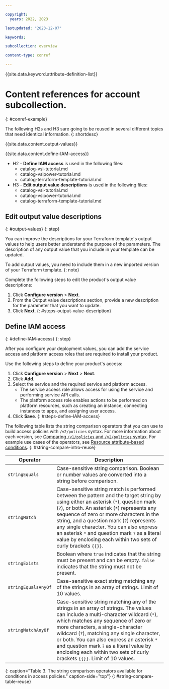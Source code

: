 ```yaml
---

copyright:
  years: 2022, 2023

lastupdated: "2023-12-07"

keywords:

subcollection: overview

content-type: conref

---
```


{{site.data.keyword.attribute-definition-list}}

# Content references for account subcollection.
{: #conref-example}

The following H2s and H3 sare going to be reused in several different topics that need identical information.
{: shortdesc}


{{site.data.content.output-values}}

{{site.data.content.define-IAM-access}}


* H2 - **Define IAM access** is used in the following files:
   * catalog-vsi-tutorial.md
   * catalog-vsipower-tutorial.md
   * catalog-terraform-template-tutorial.md
* H3 - **Edit output value descriptions** is used in the following files:
   * catalog-vsi-tutorial.md
   * catalog-vsipower-tutorial.md
   * catalog-terraform-template-tutorial.md

## Edit output value descriptions
{: #output-values}
{: step}

You can improve the descriptions for your Terraform template's output values to help users better understand the purpose of the parameters. The description of any output value that you include in your template can be updated.

To add output values, you need to include them in a new imported version of your Terraform template.
{: note}

Complete the following steps to edit the product's output value descriptions:

1. Click **Configure version** > **Next**.
1. From the Output value descriptions section, provide a new description for the parameter that you want to update.
1. Click **Next**.
{: #steps-output-value-description}

## Define IAM access
{: #define-IAM-access}
{: step}

After you configure your deployment values, you can add the service access and platform access roles that are required to install your product.

Use the following steps to define your product's access:

1. Click **Configure version** > **Next** > **Next**.
1. Click **Add**.
1. Select the service and the required service and platform access.
   * The service access role allows access for using the service and performing service API calls.
   * The platform access role enables actions to be performed on platform resources, such as creating an instance, connecting instances to apps, and assigning user access.
1. Click **Save**.
{: #steps-define-IAM-access}


<!--- String comparisons used in known-issues.md and iam-wildcard.md--->

The following table lists the string comparison operators that you can use to build access policies with `/v2/policies` syntax. For more information about each version, see [Comparing `/v1/policies` and `/v2/policies` syntax](/docs/account?topic=account-known-issues#compare-syntax). For example use cases of the operators, see [Resource attribute-based conditions](/docs/account?topic=account-iam-condition-properties&interface=ui#resource-based-conditions).
{: #string-compare-intro-reuse}

| Operator   | Description  |
|------------|--------------|
| `stringEquals`  | Case-sensitive string comparison. Boolean or number values are converted into a string before comparison. |
| `stringMatch`  | Case-sensitive string match is performed between the pattern and the target string by using either an asterisk (`*`), question mark (`?`), or both. An asterisk (`*`) represents any sequence of zero or more characters in the string, and a question mark (`?`) represents any single character. You can also express an asterisk `*` and question mark `?` as a literal value by enclosing each within two sets of curly brackets `{{}}`. |
| `stringExists`  |  Boolean where `true` indicates that the string must be present and can be empty. `false` indicates that the string must not be present. |
| `stringEqualsAnyOf` | Case-sensitive exact string matching any of the strings in an array of strings. Limit of 10 values. |
| `stringMatchAnyOf` | Case-sensitive string matching any of the strings in an array of strings. The values can include a multi-character wildcard (`*`), which matches any sequence of zero or more characters, a single-character wildcard (`?`), matching any single character, or both. You can also express an asterisk `*` and question mark `?` as a literal value by enclosing each within two sets of curly brackets `{{}}`. Limit of 10 values. |
{: caption="Table 3. The string comparison operators available for conditions in access policies." caption-side="top"}
{: #string-compare-table-reuse}
